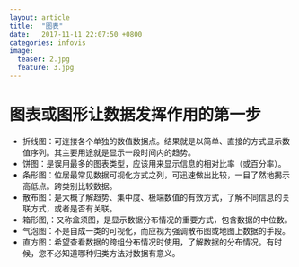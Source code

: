 ```yaml
---
layout: article
title:  "图表"
date:   2017-11-11 22:07:50 +0800
categories: infovis 
image:
  teaser: 2.jpg
  feature: 3.jpg
---
```


# 图表或图形让数据发挥作用的第一步
- 折线图：可连接各个单独的数值数据点。结果就是以简单、直接的方式显示数值序列。其主要用途就是显示一段时间内的趋势。
- 饼图：是误用最多的图表类型，应该用来显示信息的相对比率（或百分率）。
- 条形图：位居最常见数据可视化方式之列，可迅速做出比较，一目了然地揭示高低点。跨类别比较数据。
- 散布图：是大概了解趋势、集中度、极端数值的有效方式，了解不同信息的关联方式，或者是否有关联。 
- 箱形图,：又称盒须图，是显示数据分布情况的重要方式，包含数据的中位数。
- 气泡图：不是自成一类的可视化，而应视为强调散布图或地图上数据的手段。 
- 直方图：希望查看数据的跨组分布情况时使用，了解数据的分布情况。有时候，您不必知道哪种归类方法对数据有意义。